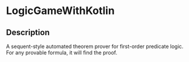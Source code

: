 # LogicGameWithKotlin

## Description

A sequent-style automated theorem prover for first-order predicate logic. For any provable formula, it will find the proof.
